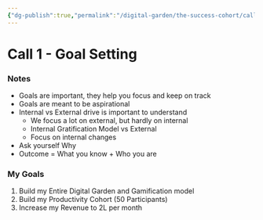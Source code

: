 ```yaml
---
{"dg-publish":true,"permalink":"/digital-garden/the-success-cohort/call-1-goal-setting/"}
---
```



# Call 1 - Goal Setting

### Notes

- Goals are important, they help you focus and keep on track 
- Goals are meant to be aspirational  
- Internal vs External drive is important to understand 
	- We focus a lot on external, but hardly on internal
	- Internal Gratification Model vs External
	- Focus on internal changes
- Ask yourself Why 
- Outcome = What you know + Who you are 


### My Goals

1. Build my Entire Digital Garden and Gamification model 
2. Build my Productivity Cohort (50 Participants)
3. Increase my Revenue to 2L per month 
